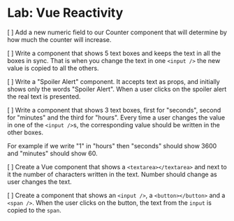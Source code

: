 # Lab: Vue Reactivity

[ ] Add a new numeric field to our Counter component that will determine by how much the counter will increase.


[ ] Write a component that shows 5 text boxes and keeps the text in all the boxes in sync. That is when you change the text in one `<input />` the new value is copied to all the others.


[ ] Write a "Spoiler Alert" component. It accepts text as props, and initially shows only the words "Spoiler Alert". When a user clicks on the spoiler alert the real text is presented.


[ ] Write a component that shows 3 text boxes, first for "seconds", second for "minutes" and the third for "hours". Every time a user changes the value in one of the `<input />`s, the corresponding value should be written in the other boxes. 

For example if we write "1" in "hours" then "seconds" should show 3600 and "minutes" should show 60.


[ ] Create a Vue component that shows a `<textarea></textarea>` and next to it the number of characters written in the text. Number should change as user changes the text.


[ ] Create a component that shows an `<input />`, a `<button></button>` and a `<span />`. When the user clicks on the button, the text from the `input` is copied to the `span`.

